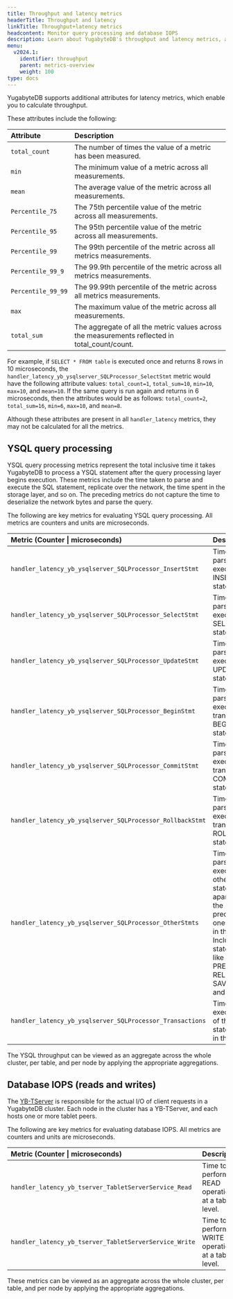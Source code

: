 ```yaml
---
title: Throughput and latency metrics
headerTitle: Throughput and latency
linkTitle: Throughput+latency metrics
headcontent: Monitor query processing and database IOPS
description: Learn about YugabyteDB's throughput and latency metrics, and how to select and use the metrics.
menu:
  v2024.1:
    identifier: throughput
    parent: metrics-overview
    weight: 100
type: docs
---
```


YugabyteDB supports additional attributes for latency metrics, which enable you to calculate throughput.

These attributes include the following:

| Attribute | Description |
| :--- | :--- |
| `total_count` | The number of times the value of a metric has been measured.
| `min` | The minimum value of a metric across all measurements.
| `mean` | The average value of the metric across all measurements.
| `Percentile_75` | The 75th percentile value of the metric across all measurements.
| `Percentile_95` | The 95th percentile value of the metric across all measurements.
| `Percentile_99` | The 99th percentile of the metric across all metrics measurements.
| `Percentile_99_9` | The 99.9th percentile of the metric across all metrics measurements.
| `Percentile_99_99` | The 99.99th percentile of the metric across all metrics measurements.
| `max` | The maximum value of the metric across all measurements.
| `total_sum` | The aggregate of all the metric values across the measurements reflected in total_count/count.

For example, if `SELECT * FROM table` is executed once and returns 8 rows in 10 microseconds, the `handler_latency_yb_ysqlserver_SQLProcessor_SelectStmt` metric would have the following attribute values: `total_count=1`, `total_sum=10`, `min=10`, `max=10`, and `mean=10`. If the same query is run again and returns in 6 microseconds, then the attributes would be as follows: `total_count=2`, `total_sum=16`, `min=6`, `max=10`, and `mean=8`.

Although these attributes are present in all `handler_latency` metrics, they may not be calculated for all the metrics.

## YSQL query processing

YSQL query processing metrics represent the total inclusive time it takes YugabyteDB to process a YSQL statement after the query processing layer begins execution. These metrics include the time taken to parse and execute the SQL statement, replicate over the network, the time spent in the storage layer, and so on. The preceding metrics do not capture the time to deserialize the network bytes and parse the query.

The following are key metrics for evaluating YSQL query processing. All metrics are counters and units are microseconds.

| Metric (Counter \| microseconds) | Description |
| :--- | :--- |
| `handler_latency_yb_ysqlserver_SQLProcessor_InsertStmt` | Time to parse and execute INSERT statement.
| `handler_latency_yb_ysqlserver_SQLProcessor_SelectStmt` | Time to parse and execute SELECT statement.
| `handler_latency_yb_ysqlserver_SQLProcessor_UpdateStmt` | Time to parse and execute UPDATE statement.
| `handler_latency_yb_ysqlserver_SQLProcessor_BeginStmt` | Time to parse and execute transaction BEGIN statement.
| `handler_latency_yb_ysqlserver_SQLProcessor_CommitStmt` | Time to parse and execute transaction COMMIT statement.
| `handler_latency_yb_ysqlserver_SQLProcessor_RollbackStmt` | Time to parse and execute transaction ROLLBACK statement.
| `handler_latency_yb_ysqlserver_SQLProcessor_OtherStmts` | Time to parse and execute all other statements apart from the preceding ones listed in this table. Includes statements like PREPARE, RELEASE SAVEPOINT, and so on.
| `handler_latency_yb_ysqlserver_SQLProcessor_Transactions` | Time to execute any of the statements in this table.

The YSQL throughput can be viewed as an aggregate across the whole cluster, per table, and per node by applying the appropriate aggregations.

<!-- | Metrics | Unit | Type | Description |
| :------ | :--- | :--- | :---------- |
| `handler_latency_yb_ysqlserver_SQLProcessor_InsertStmt` | The time in microseconds to parse and execute INSERT statement |
| `handler_latency_yb_ysqlserver_SQLProcessor_SelectStmt` | The time in microseconds to parse and execute SELECT statement |
| `handler_latency_yb_ysqlserver_SQLProcessor_UpdateStmt` | The time in microseconds to parse and execute UPDATE statement |
| `handler_latency_yb_ysqlserver_SQLProcessor_BeginStmt` | The time in microseconds to parse and execute transaction BEGIN statement |
| `handler_latency_yb_ysqlserver_SQLProcessor_CommitStmt` | The time in microseconds to parse and execute transaction COMMIT statement |
| `handler_latency_yb_ysqlserver_SQLProcessor_RollbackStmt` | The time in microseconds to parse and execute transaction ROLLBACK statement |
| `handler_latency_yb_ysqlserver_SQLProcessor_OtherStmts` | The time in microseconds to parse and execute all other statements apart from the preceding ones listed in this table. This includes statements like PREPARE, RELEASE SAVEPOINT, and so on. |
| `handler_latency_yb_ysqlserver_SQLProcessor_Transactions` | The time in microseconds to execute any of the statements in this table.| -->

## Database IOPS (reads and writes)

The [YB-TServer](../../../../architecture/yb-tserver/) is responsible for the actual I/O of client requests in a YugabyteDB cluster. Each node in the cluster has a YB-TServer, and each hosts one or more tablet peers.

The following are key metrics for evaluating database IOPS. All metrics are counters and units are microseconds.

| Metric (Counter \| microseconds) | Description |
| :--- | :--- |
| `handler_latency_yb_tserver_TabletServerService_Read` | Time to perform READ operations at a tablet level.
| `handler_latency_yb_tserver_TabletServerService_Write` | Time to perform WRITE operations at a tablet level.

<!-- | Metrics | Unit | Type | Description |
| :------ | :--- | :--- | :---------- |
| `handler_latency_yb_tserver_TabletServerService_Read` | Time in microseconds to perform READ operations at a tablet level |
| `handler_latency_yb_tserver_TabletServerService_Write` | Time in microseconds to perform WRITE operations at a tablet level | -->

These metrics can be viewed as an aggregate across the whole cluster, per table, and per node by applying the appropriate aggregations.
